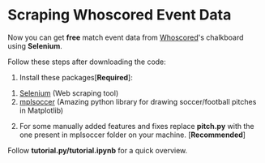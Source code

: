 # Scraping Whoscored Event Data

Now you can get **free** match event data from [Whoscored](http://whoscored.com/ "Whoscored")'s chalkboard using **Selenium**. 

Follow these steps after downloading the code:
1) Install these packages[**Required**]: 
  1. [Selenium](https://selenium-python.readthedocs.io/) (Web scraping tool)
  2. [mplsoccer](https://mplsoccer.readthedocs.io/en/latest/) (Amazing python library for drawing soccer/football pitches in Matplotlib)

2) For some manually added features and fixes replace **pitch.py** with the one present in mplsoccer folder on your machine. [**Recommended**] 
  
Follow **tutorial.py/tutorial.ipynb** for a quick overview.
